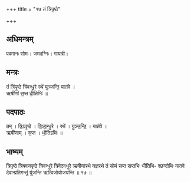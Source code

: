 +++
title = "१७ तं त्रिपृष्ठे"

+++
## अधिमन्त्रम्
पवमानः सोमः। जमदग्निः। गायत्री।

## मन्त्रः
तं त्रि॑पृ॒ष्ठे त्रि॑वन्धु॒रे रथे॑ युञ्जन्ति॒ यात॑वे ।  
ऋषी॑णां स॒प्त धी॒तिभिः॑ ॥

## पदपाठः
तम् । त्रि॒ऽपृ॒ष्ठे । त्रि॒ऽव॒न्धु॒रे । रथे॑ । यु॒ञ्ज॒न्ति॒ । यात॑वे ।  
ऋषी॑णाम् । स॒प्त । धी॒तिऽभिः॑ ॥

## भाष्यम्
त्रिपृष्ठे त्रिषवणपृष्ठे त्रिवन्धुरे त्रिवेदवधुरे ऋषीणांरथे यज्ञरथे तं सोमं सप्त सप्तभिः धीतिभि- श्छन्दोभिः यातवे देवान्प्रतिगन्तुं युंजन्ति ऋत्विजोयोजयन्ति ॥ १७ ॥